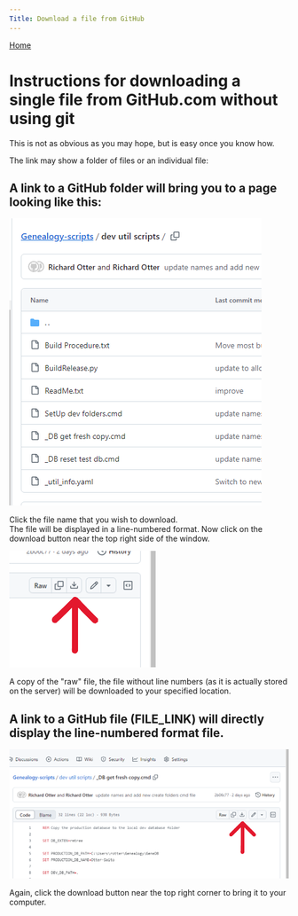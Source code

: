 ```yaml
---
Title: Download a file from GitHub
---
```


[Home](https://richardotter.github.io)

# Instructions for downloading a single file from GitHub.com without using git

This is not as obvious as you may hope, but is easy once you know how.

The link may show a folder of files or an individual file:

## A link to a GitHub folder will bring you to a page looking like this:

![](images/GitHub%20Folder%20listing.png)

Click the file name that you wish to download.\
The file will be displayed in a line-numbered format.
Now click on the download button near the top right side of the window.

![](images/GitHub%20Download%20button.png)

A copy of the "raw" file, the file without line numbers (as it is actually stored on the server)
will be downloaded to your specified location.

## A link to a GitHub file (FILE_LINK) will directly display the line-numbered format file.

 ![](images/GitHub%20File%20LineNumbered%20Listing%20with%20arrow.png)

Again, click the download button near the top right corner to bring it to your computer.

